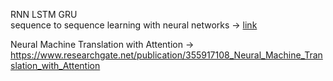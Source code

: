 RNN
LSTM
GRU
<br>
sequence to sequence learning with neural networks -> [link](https://arxiv.org/abs/1409.3215) <br>

Neural Machine Translation with Attention -> https://www.researchgate.net/publication/355917108_Neural_Machine_Translation_with_Attention
